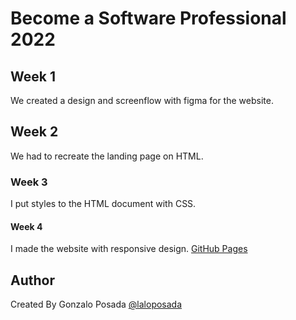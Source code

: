 # Become a Software Professional 2022
## Week 1
We created a design and screenflow with figma for the website.
## Week 2
We had to recreate the landing page on HTML.
### Week 3
I put styles to the HTML document with CSS.
#### Week 4 
I made the website with responsive design.
[GitHub Pages](https://laloposada.github.io/BaSP-A2022-Etapa-1/Week-04/index.html)
## Author
Created By Gonzalo Posada [@laloposada](https://github.com/laloposada)
